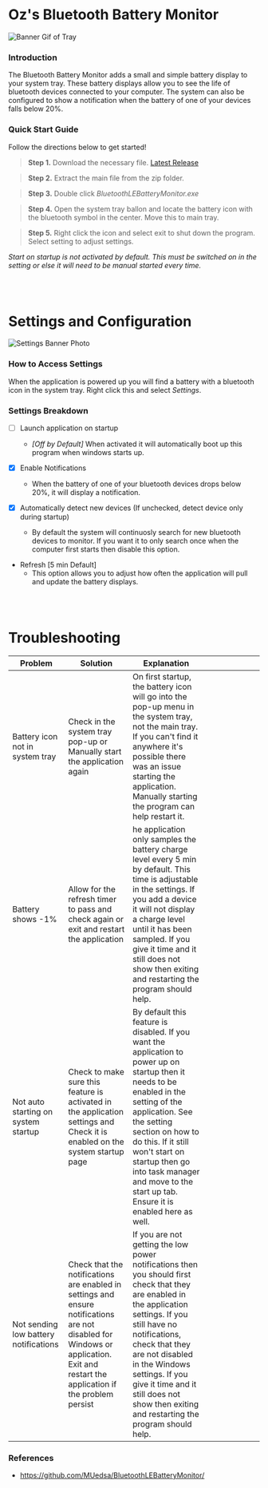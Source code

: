# Oz's Bluetooth Battery Monitor

![Banner Gif of Tray](Docs\Photos\gif_bat_tx_banner.gif)


### Introduction
The Bluetooth Battery Monitor adds a small and simple battery display to your system tray. These battery displays allow you to see the life of bluetooth devices connected to your computer. The system can also be configured to show a notification when the battery of one of your devices falls below 20%. 

### Quick Start Guide
Follow the directions below to get started!

> **Step 1.** Download the necessary file. [Latest Release](https://github.com/o0Zz/ozBluetoothLEBatteryMonitor.git)

>**Step 2.** Extract the main file from the zip folder.

>**Step 3.** Double click *BluetoothLEBatteryMonitor.exe*

>**Step 4.** Open the system tray ballon and locate the battery icon with the bluetooth symbol in the center. Move this to main tray.

>**Step 5.** Right click the icon and select exit to shut down the program. Select setting to adjust settings.

*Start on startup is not activated by default. This must be switched on in the setting or else it will need to be manual started every time.*

<br />
<br />

# Settings and Configuration
![Settings Banner Photo](Docs\Photos\gif_bat_set_banner.gif)
### How to Access Settings
When the application is powered up you will find a battery with a bluetooth icon in the system tray. Right click this and select *Settings*.

### Settings Breakdown

- [ ] Launch application on startup
  - *[Off by Default]* When activated it will automatically boot up this program when windows starts up.

- [x] Enable Notifications
  - When the battery of one of your bluetooth devices drops below 20%, it will display a notification.

- [x] Automatically detect new devices (If unchecked, detect device only during startup)
  - By default the system will continuosly search for new bluetooth devices to monitor. If you want it to only search once when the computer first starts then disable this option.

- Refresh [5 min Default]
  - This option allows you to adjust how often the application will pull and update the battery displays.

<br />
<br />

  # Troubleshooting

| Problem                               | Solution                                                                                                                     | Explanation                                                                                                                                                                                                                                                                                                                                                          |   |   |   |   |   |   |   |
|---------------------------------------|------------------------------------------------------------------------------------------------------------------------------|----------------------------------------------------------------------------------------------------------------------------------------------------------------------------------------------------------------------------------------------------------------------------------------------------------------------------------------------------------------------|---|---|---|---|---|---|---|
| Battery icon not in system tray       | Check in the system tray pop-up or Manually start the application again                                                      | On first startup, the battery icon will go into the pop-up menu in the system tray, not the main tray. If you can't find it anywhere it's possible there was an issue starting the application. Manually starting the program can help restart it.                                                                                                                   |   |   |   |   |   |   |   |
| Battery shows -1%                     | Allow for the refresh timer to pass and check again or exit and restart the application                                      | he application only samples the battery charge level every 5 min by default. This time is adjustable in the settings. If you add a device it will not display a charge level until it has been sampled. If you give it time and it still does not show then exiting and restarting the program should help.                                                          |   |   |   |   |   |   |   |
| Not auto starting on system startup   | Check to make sure this feature is activated in the application settings and Check it is enabled on the system startup page  | By default this feature is disabled. If you want the application to power up on startup then it needs to be enabled in the setting of the application. See the setting section on how to do this. If it still won't start on startup then go into task manager and move to the start up tab. Ensure it is enabled here as well.                                      |   |   |   |   |   |   |   |
| Not sending low battery notifications | Check that the notifications are enabled in settings and ensure notifications are not disabled for Windows or application. Exit and restart the application if the problem persist|If you are not getting the low power notifications then you should first check that they are enabled in the application settings. If you still have no notifications, check that they are not disabled in the Windows settings. If you give it time and it still does not show then exiting and restarting the program should help. | 

### References
- https://github.com/MUedsa/BluetoothLEBatteryMonitor/
